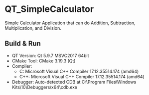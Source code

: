 # QT_SimpleCalculator

Simple Calculator Application that can do Addition, Subtraction, Multiplication, and Division. 

## Build & Run
- QT Version: Qt 5.9.7 MSVC2017 64bit
- CMake Tool: CMake 3.19.3 (Qt)
- Compiler:
    - C: Microsoft Visual C++ Compiler 17.12.35514.174 (amd64)
    - C++: Microsoft Visual C++ Compiler 17.12.35514.174 (amd64)
- Debugger: Auto-detected CDB at C:\Program Files\Windows Kits\10\Debuggers\x64\cdb.exe